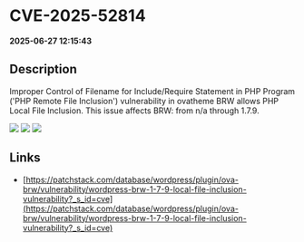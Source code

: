 # CVE-2025-52814

**2025-06-27 12:15:43**

## Description
Improper Control of Filename for Include/Require Statement in PHP Program ('PHP Remote File Inclusion') vulnerability in ovatheme BRW allows PHP Local File Inclusion. This issue affects BRW: from n/a through 1.7.9.

![](https://img.shields.io/static/v1?label=Score&message=8.1&color=red)
![](https://img.shields.io/static/v1?label=Severity&message=HIGH&color=red)
![](https://img.shields.io/static/v1?label=CWE&message=RFI&color=green)

## Links
- [https://patchstack.com/database/wordpress/plugin/ova-brw/vulnerability/wordpress-brw-1-7-9-local-file-inclusion-vulnerability?_s_id=cve](https://patchstack.com/database/wordpress/plugin/ova-brw/vulnerability/wordpress-brw-1-7-9-local-file-inclusion-vulnerability?_s_id=cve)
